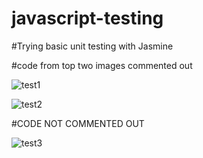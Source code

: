 # javascript-testing

#Trying basic unit testing with Jasmine

#code from top two images commented out

![test1](https://user-images.githubusercontent.com/24884380/172953865-61abc4bb-cd1b-422e-9736-a592638044ff.jpg)



![test2](https://user-images.githubusercontent.com/24884380/172966803-b68bfa6b-4690-498c-a928-e23f7840e13f.jpeg)

#CODE NOT COMMENTED OUT


![test3](https://user-images.githubusercontent.com/24884380/172980349-2d8e6266-5633-4e19-b4cb-3ee9339e2a0e.jpg)


